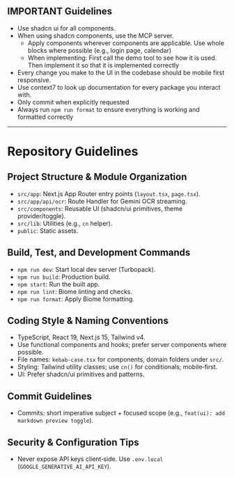 ## IMPORTANT Guidelines
- Use shadcn ui for all components.
- When using shadcn components, use the MCP server.
  - Apply components wherever components are applicable. Use whole blocks where possible (e.g., login page,
    calendar)
  - When implementing: First call the demo tool to see how it is used. Then implement it so that it is implemented correctly
- Every change you make to the UI in the codebase should be mobile first responsive.
- Use context7 to look up documentation for every package you interact with.
- Only commit when explicitly requested
- Always run `npm run format` to ensure everything is working and formatted correctly

---

# Repository Guidelines

## Project Structure & Module Organization
- `src/app`: Next.js App Router entry points (`layout.tsx`, `page.tsx`).
- `src/app/api/ocr`: Route Handler for Gemini OCR streaming.
- `src/components`: Reusable UI (shadcn/ui primitives, theme provider/toggle).
- `src/lib`: Utilities (e.g., `cn` helper).
- `public`: Static assets.

## Build, Test, and Development Commands
- `npm run dev`: Start local dev server (Turbopack).
- `npm run build`: Production build.
- `npm start`: Run the built app.
- `npm run lint`: Biome linting and checks.
- `npm run format`: Apply Biome formatting.

## Coding Style & Naming Conventions
- TypeScript, React 19, Next.js 15, Tailwind v4.
- Use functional components and hooks; prefer server components where possible.
- File names: `kebab-case.tsx` for components, domain folders under `src/`.
- Styling: Tailwind utility classes; use `cn()` for conditionals; mobile‑first.
- UI: Prefer shadcn/ui primitives and patterns.

## Commit Guidelines
- Commits: short imperative subject + focused scope (e.g., `feat(ui): add markdown preview toggle`).

## Security & Configuration Tips
- Never expose API keys client‑side. Use `.env.local` (`GOOGLE_GENERATIVE_AI_API_KEY`).

